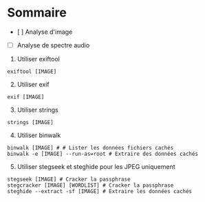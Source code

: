 # Sommaire 
- [ ] Analyse d'image
- [ ] Analyse de spectre audio

1. Utiliser exiftool
```
exiftool [IMAGE]
```
2. Utiliser exif
```
exif [IMAGE]
```
3. Utiliser strings
```
strings [IMAGE]
```
4. Utiliser binwalk
```
binwalk [IMAGE] # # Lister les données fichiers cachés
binwalk -e [IMAGE] --run-as=root # Extraire des données cachés
```
5. Utiliser stegseek et steghide pour les JPEG uniquement 
```
stegseek [IMAGE] # Cracker la passphrase
stegcracker [IMAGE] [WORDLIST] # Cracker la passphrase
steghide --extract -sf [IMAGE] # Extraire les données cachés
```
